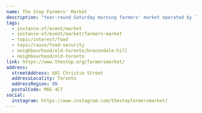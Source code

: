 ```yaml
---
name: The Stop Farmers' Market
description: "Year-round Saturday morning farmers' market operated by The Stop Community Food Centre."
tags:
  - instance-of/event/market
  - instance-of/event/market/farmers-market
  - topic/interest/food
  - topic/cause/food-security
  - neighbourhood/old-toronto/bracondale-hill
  - neighbourhood/old-toronto
link: https://www.thestop.org/farmersmarket/
address:
  streetAddress: 601 Christie Street
  addressLocality: Toronto
  addressRegion: ON
  postalCode: M6G 4C7
social:
  instagram: https://www.instagram.com/thestopfarmersmarket/
---
```

